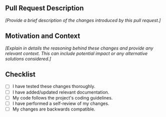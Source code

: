 ## Pull Request Description 

_[Provide a brief description of the changes introduced by this pull request.]_

## Motivation and Context

_[Explain in details the reasoning behind these changes and provide any relevant context. This can include potential impact or any alternative solutions considered.]_

## Checklist

- [ ] I have tested these changes thoroughly.
- [ ] I have added/updated relevant documentation.
- [ ] My code follows the project's coding guidelines.
- [ ] I have performed a self-review of my changes.
- [ ] My changes are backwards compatible.
